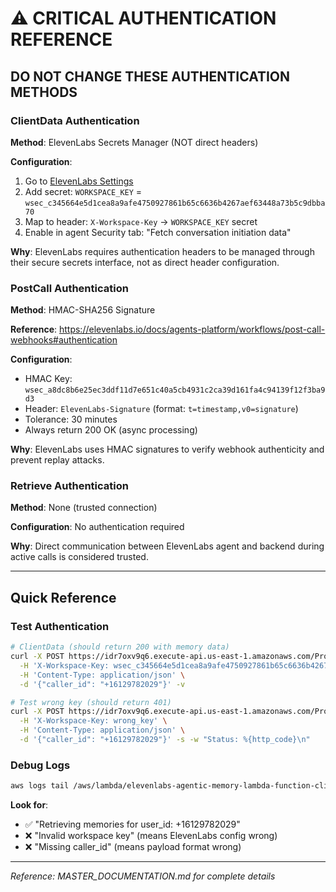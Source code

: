 # ⚠️ CRITICAL AUTHENTICATION REFERENCE

## DO NOT CHANGE THESE AUTHENTICATION METHODS

### ClientData Authentication
**Method**: ElevenLabs Secrets Manager (NOT direct headers)

**Configuration**:
1. Go to [ElevenLabs Settings](https://elevenlabs.io/app/agents/settings)
2. Add secret: `WORKSPACE_KEY` = `wsec_c345664e5d1cea8a9afe4750927861b65c6636b4267aef63448a73b5c9dbba70`
3. Map to header: `X-Workspace-Key` → `WORKSPACE_KEY` secret
4. Enable in agent Security tab: "Fetch conversation initiation data"

**Why**: ElevenLabs requires authentication headers to be managed through their secure secrets interface, not as direct header configuration.

### PostCall Authentication
**Method**: HMAC-SHA256 Signature

**Reference**: https://elevenlabs.io/docs/agents-platform/workflows/post-call-webhooks#authentication

**Configuration**:
- HMAC Key: `wsec_a8dc8b6e25ec3ddf11d7e651c40a5cb4931c2ca39d161fa4c94139f12f3ba9d3`
- Header: `ElevenLabs-Signature` (format: `t=timestamp,v0=signature`)
- Tolerance: 30 minutes
- Always return 200 OK (async processing)

**Why**: ElevenLabs uses HMAC signatures to verify webhook authenticity and prevent replay attacks.

### Retrieve Authentication  
**Method**: None (trusted connection)

**Configuration**: No authentication required

**Why**: Direct communication between ElevenLabs agent and backend during active calls is considered trusted.

---

## Quick Reference

### Test Authentication
```bash
# ClientData (should return 200 with memory data)
curl -X POST https://idr7oxv9q6.execute-api.us-east-1.amazonaws.com/Prod/client-data \
  -H 'X-Workspace-Key: wsec_c345664e5d1cea8a9afe4750927861b65c6636b4267aef63448a73b5c9dbba70' \
  -H 'Content-Type: application/json' \
  -d '{"caller_id": "+16129782029"}' -v

# Test wrong key (should return 401)
curl -X POST https://idr7oxv9q6.execute-api.us-east-1.amazonaws.com/Prod/client-data \
  -H 'X-Workspace-Key: wrong_key' \
  -H 'Content-Type: application/json' \
  -d '{"caller_id": "+16129782029"}' -s -w "Status: %{http_code}\n"
```

### Debug Logs
```bash
aws logs tail /aws/lambda/elevenlabs-agentic-memory-lambda-function-client-data --follow
```

**Look for**:
- ✅ "Retrieving memories for user_id: +16129782029"
- ❌ "Invalid workspace key" (means ElevenLabs config wrong)
- ❌ "Missing caller_id" (means payload format wrong)

---

*Reference: MASTER_DOCUMENTATION.md for complete details*